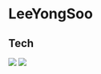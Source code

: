 # LeeYongSoo
## Tech
<img src="https://img.shields.io/badge/JavaScript-3178C6?style=flat&logo=JavaScript&logoColor=white"/> <img src="https://img.shields.io/badge/Javaspring-3178C6?style=flat&logo=Java&logoColor=white"/>

